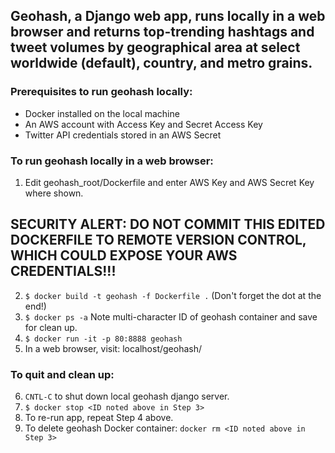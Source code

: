 ## Geohash, a Django web app, runs locally in a web browser and returns top-trending hashtags and tweet volumes by geographical area at select worldwide (default), country, and metro grains.

### Prerequisites to run geohash locally:

* Docker installed on the local machine
* An AWS account with Access Key and Secret Access Key
* Twitter API credentials stored in an AWS Secret

### To run geohash locally in a web browser:
1) Edit geohash_root/Dockerfile and enter AWS Key and AWS Secret Key where shown.
## SECURITY ALERT: DO NOT COMMIT THIS EDITED DOCKERFILE TO REMOTE VERSION CONTROL, WHICH COULD EXPOSE YOUR AWS CREDENTIALS!!!
2) `$ docker build -t geohash -f Dockerfile .` (Don't forget the dot at the end!)
3) `$ docker ps -a` Note multi-character ID of geohash container and save for clean up.
4) `$ docker run -it -p 80:8888 geohash`
5) In a web browser, visit: localhost/geohash/

### To quit and clean up:
6) `CNTL-C` to shut down local geohash django server.
7) `$ docker stop <ID noted above in Step 3>`
8) To re-run app, repeat Step 4 above.
9) To delete geohash Docker container: `docker rm <ID noted above in Step 3>`
